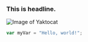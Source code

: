 ### This is headline.
![Image of Yaktocat](https://octodex.github.com/images/yaktocat.png)
``` javascript
var myVar = "Hello, world!";
```
